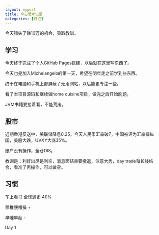 ```yaml
---
layout: mypost
title: 今日思考记录
categories: [日记]
---
```


今天错失了赚10万的机会，吸取教训。

## 学习

今天终于完成了个人GitHub Pages搭建，以后就在这里写东西了。

今天也是加入Michelangelo的第一天，希望在明年走之前学到些东西。

终于在电脑和手机上都屏蔽了无用网站，以后能更专注一些。

看了本项目源码和继续做home cuisine项目，做完之后开始刷题。

JVM书籍要接着看，不能荒废。

## 股市

近期香港反送中，美联储降息0.25，今天人民币汇率破7，中国被评为汇率操纵国，美股大跌，UVXY大涨35%。

账户没有操作，全仓DIS。

教训是：利好出尽是利空，消息面结束要撤退，注意大势，day trade和长线结合，看准了再操作，可以做空。

## 习惯
车上看书 全球通史 40%

颈椎腰椎操 +

早睡早起 -

Day 1